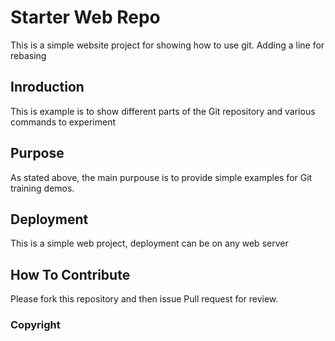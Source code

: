 # Starter Web Repo

This is a simple website project for
showing how to use git. Adding a line for rebasing

## Inroduction

This is example is to show different parts
of the Git repository and various commands to experiment

## Purpose

As stated above, the main purpouse is to
provide simple examples for Git training demos.

## Deployment

This is a simple web project, deployment 
can be on any web server


## How To Contribute 

Please fork this repository and then issue Pull request
for review.

### Copyright
